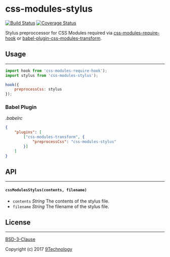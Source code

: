 # css-modules-stylus

[![Build Status](https://travis-ci.org/9technology/css-modules-stylus.svg?branch=master)](https://travis-ci.org/9technology/css-modules-stylus) [![Coverage Status](https://coveralls.io/repos/github/9technology/css-modules-stylus/badge.svg?branch=master)](https://coveralls.io/github/9technology/css-modules-stylus?branch=master)

Stylus preproccessor for CSS Modules required via [css-modules-require-hook](https://github.com/css-modules/css-modules-require-hook) or [babel-plugin-css-modules-transform](https://github.com/michalkvasnicak/babel-plugin-css-modules-transform).

## Usage
---

```js
import hook from 'css-modules-require-hook');
import stylus from 'css-modules-stylus');

hook({
    preprocessCss: stylus
});
```

### Babel Plugin

_.babelrc_

```json
{
    "plugins": [
        ["css-modules-transform", {
            "preprocessCss": "css-modules-stylus"
        }]
    ]
}
```

## API
---

#### `cssModulesStylus(contents, filename)`
- `contents` _String_ The contents of the stylus file.
- `filename` _String_ The filename of the stylus file.

## License
---

[BSD-3-Clause](LICENSE)

Copyright (c) 2017 [9Technology](https://github.com/9technology)
